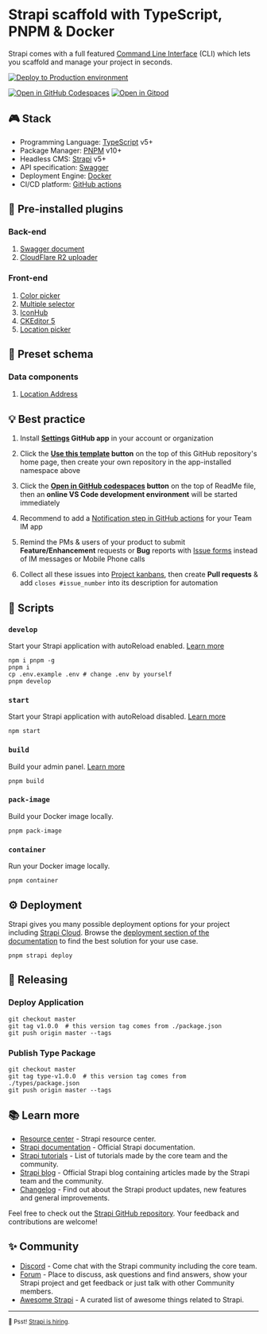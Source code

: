 # Strapi scaffold with TypeScript, PNPM & Docker

Strapi comes with a full featured [Command Line Interface][1] (CLI) which lets you scaffold and manage your project in seconds.

[![Deploy to Production environment](https://github.com/idea2app/Strapi-PNPM-Docker-ts/actions/workflows/deploy-production.yml/badge.svg)][2]

[![Open in GitHub Codespaces](https://github.com/codespaces/badge.svg)][3]
[![Open in Gitpod](https://gitpod.io/button/open-in-gitpod.svg)][4]

## 🎮 Stack

- Programming Language: [TypeScript][5] v5+
- Package Manager: [PNPM][6] v10+
- Headless CMS: [Strapi][7] v5+
- API specification: [Swagger][8]
- Deployment Engine: [Docker][9]
- CI/CD platform: [GitHub actions][10]

## 🔌 Pre-installed plugins

### Back-end

1.  [Swagger document][11]
2.  [CloudFlare R2 uploader][12]

### Front-end

1.  [Color picker][13]
2.  [Multiple selector][14]
3.  [IconHub][15]
4.  [CKEditor 5][16]
5.  [Location picker][17]

## 💾 Preset schema

### Data components

1. [Location Address](src/components/location/address.json)

## 💡 Best practice

1.  Install **[Settings][18] GitHub app** in your account or organization

2.  Click the **[Use this template][19] button** on the top of this GitHub repository's home page, then create your own repository in the app-installed namespace above

3.  Click the **[Open in GitHub codespaces][20] button** on the top of ReadMe file, then an **online VS Code development environment** will be started immediately

4.  Recommend to add a [Notification step in GitHub actions][21] for your Team IM app

5.  Remind the PMs & users of your product to submit **Feature/Enhancement** requests or **Bug** reports with [Issue forms][22] instead of IM messages or Mobile Phone calls

6.  Collect all these issues into [Project kanbans][23], then create **Pull requests** & add `closes #issue_number` into its description for automation

## 🚀 Scripts

### `develop`

Start your Strapi application with autoReload enabled. [Learn more][24]

```shell
npm i pnpm -g
pnpm i
cp .env.example .env # change .env by yourself
pnpm develop
```

### `start`

Start your Strapi application with autoReload disabled. [Learn more][25]

```shell
npm start
```

### `build`

Build your admin panel. [Learn more][26]

```shell
pnpm build
```

### `pack-image`

Build your Docker image locally.

```shell
pnpm pack-image
```

### `container`

Run your Docker image locally.

```shell
pnpm container
```

## ⚙️ Deployment

Strapi gives you many possible deployment options for your project including [Strapi Cloud][27]. Browse the [deployment section of the documentation][28] to find the best solution for your use case.

```shell
pnpm strapi deploy
```

## 🚀 Releasing

### Deploy Application

```shell
git checkout master
git tag v1.0.0  # this version tag comes from ./package.json
git push origin master --tags
```

### Publish Type Package

```shell
git checkout master
git tag type-v1.0.0  # this version tag comes from ./types/package.json
git push origin master --tags
```

## 📚 Learn more

- [Resource center][29] - Strapi resource center.
- [Strapi documentation][30] - Official Strapi documentation.
- [Strapi tutorials][31] - List of tutorials made by the core team and the community.
- [Strapi blog][32] - Official Strapi blog containing articles made by the Strapi team and the community.
- [Changelog][33] - Find out about the Strapi product updates, new features and general improvements.

Feel free to check out the [Strapi GitHub repository][34]. Your feedback and contributions are welcome!

## ✨ Community

- [Discord][35] - Come chat with the Strapi community including the core team.
- [Forum][36] - Place to discuss, ask questions and find answers, show your Strapi project and get feedback or just talk with other Community members.
- [Awesome Strapi][37] - A curated list of awesome things related to Strapi.

---

<sub>🤫 Psst! [Strapi is hiring][38].</sub>

[1]: https://docs.strapi.io/dev-docs/cli
[2]: https://github.com/idea2app/Strapi-PNPM-Docker-ts/actions/workflows/deploy-production.yml
[3]: https://codespaces.new/idea2app/Strapi-PNPM-Docker-ts
[4]: https://gitpod.io/?autostart=true#https://github.com/idea2app/Strapi-PNPM-Docker-ts
[5]: https://www.typescriptlang.org/
[6]: https://pnpm.io/
[7]: https://strapi.io/
[8]: https://swagger.io/
[9]: https://www.docker.com/
[10]: https://github.com/features/actions
[11]: https://github.com/strapi/strapi/tree/develop/packages/plugins/documentation
[12]: https://github.com/trieb-work/strapi-provider-cloudflare-r2
[13]: https://github.com/strapi/strapi/tree/develop/packages/plugins/color-picker
[14]: https://github.com/Zaydme/strapi-plugin-multi-select
[15]: https://github.com/Arshiash80/strapi-plugin-iconhub
[16]: https://github.com/ckeditor/strapi-plugin-ckeditor
[17]: https://github.com/wisnuwiry/strapi-geodata
[18]: https://github.com/apps/settings
[19]: https://github.com/new?template_name=Strapi-PNPM-Docker-ts&template_owner=idea2app
[20]: https://codespaces.new/idea2app/Strapi-PNPM-Docker-ts
[21]: https://github.com/FreeCodeCamp-Chengdu/FreeCodeCamp-Chengdu.github.io/blob/8df9944449002758f7ec809deeb260ce08182259/.github/workflows/main.yml#L34-L63
[22]: https://github.com/idea2app/Strapi-PNPM-Docker-ts/issues/new/choose
[23]: https://github.com/idea2app/Strapi-PNPM-Docker-ts/projects
[24]: https://docs.strapi.io/dev-docs/cli#strapi-develop
[25]: https://docs.strapi.io/dev-docs/cli#strapi-start
[26]: https://docs.strapi.io/dev-docs/cli#strapi-build
[27]: https://cloud.strapi.io/
[28]: https://docs.strapi.io/dev-docs/deployment
[29]: https://strapi.io/resource-center
[30]: https://docs.strapi.io/
[31]: https://strapi.io/tutorials
[32]: https://strapi.io/blog
[33]: https://strapi.io/changelog
[34]: https://github.com/strapi/strapi
[35]: https://discord.strapi.io/
[36]: https://forum.strapi.io/
[37]: https://github.com/strapi/awesome-strapi
[38]: https://strapi.io/careers

